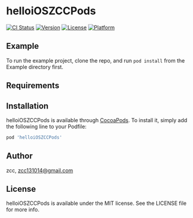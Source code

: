 # helloiOSZCCPods

[![CI Status](https://img.shields.io/travis/zcc/helloiOSZCCPods.svg?style=flat)](https://travis-ci.org/zcc/helloiOSZCCPods)
[![Version](https://img.shields.io/cocoapods/v/helloiOSZCCPods.svg?style=flat)](https://cocoapods.org/pods/helloiOSZCCPods)
[![License](https://img.shields.io/cocoapods/l/helloiOSZCCPods.svg?style=flat)](https://cocoapods.org/pods/helloiOSZCCPods)
[![Platform](https://img.shields.io/cocoapods/p/helloiOSZCCPods.svg?style=flat)](https://cocoapods.org/pods/helloiOSZCCPods)

## Example

To run the example project, clone the repo, and run `pod install` from the Example directory first.

## Requirements

## Installation

helloiOSZCCPods is available through [CocoaPods](https://cocoapods.org). To install
it, simply add the following line to your Podfile:

```ruby
pod 'helloiOSZCCPods'
```

## Author

zcc, zcc131014@gmail.com

## License

helloiOSZCCPods is available under the MIT license. See the LICENSE file for more info.
